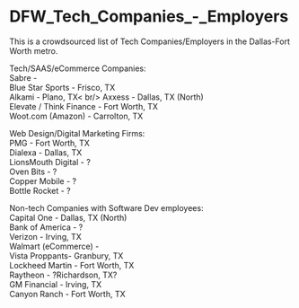 # DFW_Tech_Companies_-_Employers
This is a crowdsourced list of Tech Companies/Employers in the Dallas-Fort Worth metro.


Tech/SAAS/eCommerce Companies: <br/>
Sabre - <br/>
Blue Star Sports - Frisco, TX <br/>
Alkami - Plano, TX< br/>
Axxess - Dallas, TX (North) <br/>
Elevate / Think Finance - Fort Worth, TX <br/>
Woot.com (Amazon) - Carrolton, TX <br/>

Web Design/Digital Marketing Firms: <br/>
PMG - Fort Worth, TX <br/>
Dialexa - Dallas, TX <br/>
LionsMouth Digital - ? <br/>
Oven Bits - ? <br/>
Copper Mobile - ? <br/>
Bottle Rocket - ? <br/>

Non-tech Companies with Software Dev employees: <br/>
Capital One - Dallas, TX (North) <br/>
Bank of America - ? <br/>
Verizon - Irving, TX <br/>
Walmart (eCommerce) -  <br/>
Vista Proppants- Granbury, TX <br/>
Lockheed Martin - Fort Worth, TX <br/>
Raytheon - ?Richardson, TX? <br/>
GM Financial - Irving, TX <br/>
Canyon Ranch - Fort Worth, TX <br/>


